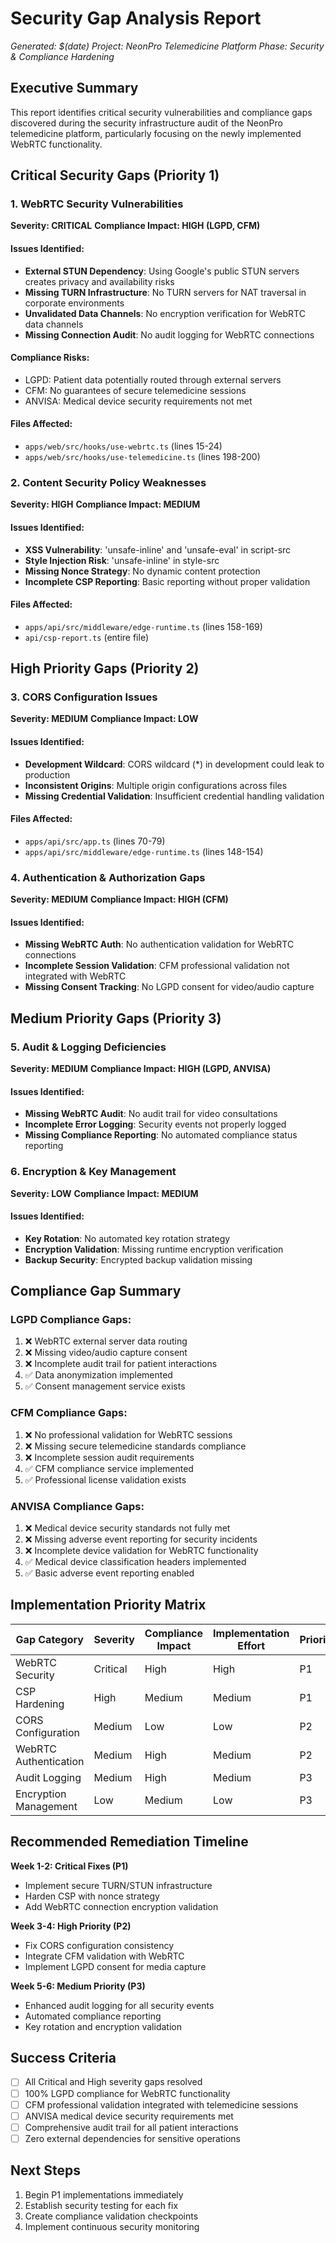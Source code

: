 # Security Gap Analysis Report

_Generated: $(date)_
_Project: NeonPro Telemedicine Platform_
_Phase: Security & Compliance Hardening_

## Executive Summary

This report identifies critical security vulnerabilities and compliance gaps discovered during the security infrastructure audit of the NeonPro telemedicine platform, particularly focusing on the newly implemented WebRTC functionality.

## Critical Security Gaps (Priority 1)

### 1. WebRTC Security Vulnerabilities

**Severity: CRITICAL**
**Compliance Impact: HIGH (LGPD, CFM)**

#### Issues Identified:

- **External STUN Dependency**: Using Google's public STUN servers creates privacy and availability risks
- **Missing TURN Infrastructure**: No TURN servers for NAT traversal in corporate environments
- **Unvalidated Data Channels**: No encryption verification for WebRTC data channels
- **Missing Connection Audit**: No audit logging for WebRTC connections

#### Compliance Risks:

- LGPD: Patient data potentially routed through external servers
- CFM: No guarantees of secure telemedicine sessions
- ANVISA: Medical device security requirements not met

#### Files Affected:

- `apps/web/src/hooks/use-webrtc.ts` (lines 15-24)
- `apps/web/src/hooks/use-telemedicine.ts` (lines 198-200)

### 2. Content Security Policy Weaknesses

**Severity: HIGH**
**Compliance Impact: MEDIUM**

#### Issues Identified:

- **XSS Vulnerability**: 'unsafe-inline' and 'unsafe-eval' in script-src
- **Style Injection Risk**: 'unsafe-inline' in style-src
- **Missing Nonce Strategy**: No dynamic content protection
- **Incomplete CSP Reporting**: Basic reporting without proper validation

#### Files Affected:

- `apps/api/src/middleware/edge-runtime.ts` (lines 158-169)
- `api/csp-report.ts` (entire file)

## High Priority Gaps (Priority 2)

### 3. CORS Configuration Issues

**Severity: MEDIUM**
**Compliance Impact: LOW**

#### Issues Identified:

- **Development Wildcard**: CORS wildcard (\*) in development could leak to production
- **Inconsistent Origins**: Multiple origin configurations across files
- **Missing Credential Validation**: Insufficient credential handling validation

#### Files Affected:

- `apps/api/src/app.ts` (lines 70-79)
- `apps/api/src/middleware/edge-runtime.ts` (lines 148-154)

### 4. Authentication & Authorization Gaps

**Severity: MEDIUM**
**Compliance Impact: HIGH (CFM)**

#### Issues Identified:

- **Missing WebRTC Auth**: No authentication validation for WebRTC connections
- **Incomplete Session Validation**: CFM professional validation not integrated with WebRTC
- **Missing Consent Tracking**: No LGPD consent for video/audio capture

## Medium Priority Gaps (Priority 3)

### 5. Audit & Logging Deficiencies

**Severity: MEDIUM**
**Compliance Impact: HIGH (LGPD, ANVISA)**

#### Issues Identified:

- **Missing WebRTC Audit**: No audit trail for video consultations
- **Incomplete Error Logging**: Security events not properly logged
- **Missing Compliance Reporting**: No automated compliance status reporting

### 6. Encryption & Key Management

**Severity: LOW**
**Compliance Impact: MEDIUM**

#### Issues Identified:

- **Key Rotation**: No automated key rotation strategy
- **Encryption Validation**: Missing runtime encryption verification
- **Backup Security**: Encrypted backup validation missing

## Compliance Gap Summary

### LGPD Compliance Gaps:

1. ❌ WebRTC external server data routing
2. ❌ Missing video/audio capture consent
3. ❌ Incomplete audit trail for patient interactions
4. ✅ Data anonymization implemented
5. ✅ Consent management service exists

### CFM Compliance Gaps:

1. ❌ No professional validation for WebRTC sessions
2. ❌ Missing secure telemedicine standards compliance
3. ❌ Incomplete session audit requirements
4. ✅ CFM compliance service implemented
5. ✅ Professional license validation exists

### ANVISA Compliance Gaps:

1. ❌ Medical device security standards not fully met
2. ❌ Missing adverse event reporting for security incidents
3. ❌ Incomplete device validation for WebRTC functionality
4. ✅ Medical device classification headers implemented
5. ✅ Basic adverse event reporting enabled

## Implementation Priority Matrix

| Gap Category          | Severity | Compliance Impact | Implementation Effort | Priority |
| --------------------- | -------- | ----------------- | --------------------- | -------- |
| WebRTC Security       | Critical | High              | High                  | P1       |
| CSP Hardening         | High     | Medium            | Medium                | P1       |
| CORS Configuration    | Medium   | Low               | Low                   | P2       |
| WebRTC Authentication | Medium   | High              | Medium                | P2       |
| Audit Logging         | Medium   | High              | Medium                | P3       |
| Encryption Management | Low      | Medium            | Low                   | P3       |

## Recommended Remediation Timeline

**Week 1-2: Critical Fixes (P1)**

- Implement secure TURN/STUN infrastructure
- Harden CSP with nonce strategy
- Add WebRTC connection encryption validation

**Week 3-4: High Priority (P2)**

- Fix CORS configuration consistency
- Integrate CFM validation with WebRTC
- Implement LGPD consent for media capture

**Week 5-6: Medium Priority (P3)**

- Enhanced audit logging for all security events
- Automated compliance reporting
- Key rotation and encryption validation

## Success Criteria

- [ ] All Critical and High severity gaps resolved
- [ ] 100% LGPD compliance for WebRTC functionality
- [ ] CFM professional validation integrated with telemedicine sessions
- [ ] ANVISA medical device security requirements met
- [ ] Comprehensive audit trail for all patient interactions
- [ ] Zero external dependencies for sensitive operations

## Next Steps

1. Begin P1 implementations immediately
2. Establish security testing for each fix
3. Create compliance validation checkpoints
4. Implement continuous security monitoring

